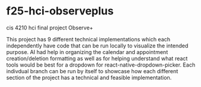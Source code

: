 # f25-hci-observeplus
cis 4210 hci final project Observe+


This project has 9 different technical implementations which each independently have code that can be run locally to visualize the intended purpose. AI had help in organizing the calendar and appointment creation/deletion formatting as well as for helping understand what react tools would be best for a dropdown for react-native-dropdown-picker. Each indivdual branch can be run by itself to showcase how each different section of the project has a technical and feasible implementation. 
